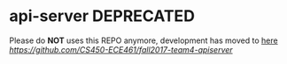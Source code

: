# api-server **DEPRECATED**
Please do **NOT** uses this REPO anymore, development has moved to [here](https://github.com/CS450-ECE461/fall2017-team4-apiserver) _https://github.com/CS450-ECE461/fall2017-team4-apiserver_

